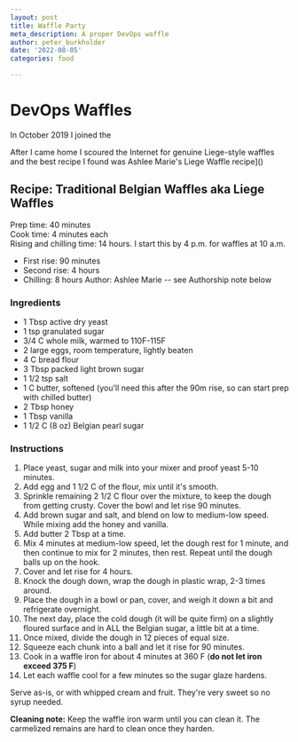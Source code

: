 ```yaml
---
layout: post
title: Waffle Party
meta_description: A proper DevOps waffle
author: peter_burkholder
date: '2022-08-05'
categories: food

---
```


# DevOps Waffles

In October 2019 I joined the 


After I came home I scoured the Internet for genuine Liege-style waffles and the best recipe I found was Ashlee Marie's Liege Waffle recipe]()


## Recipe: Traditional Belgian Waffles aka Liege Waffles

Prep time: 40 minutes<br>
Cook time: 4 minutes each<br>
Rising and chilling time: 14 hours. I start this by 4 p.m. for waffles at 10 a.m.<br>
* First rise: 90 minutes
* Second rise: 4 hours
* Chilling: 8 hours
Author: Ashlee Marie -- see Authorship note below


### Ingredients
* 1 Tbsp active dry yeast
* 1 tsp granulated sugar
* 3/4 C whole milk, warmed to 110F-115F 
* 2 large eggs, room temperature, lightly beaten
* 4 C bread flour
* 3 Tbsp packed light brown sugar
* 1 1/2 tsp salt
* 1 C butter, softened (you'll need this after the 90m rise, so can start prep with chilled butter)
* 2 Tbsp honey
* 1 Tbsp vanilla
* 1 1/2 C (8 oz) Belgian pearl sugar


### Instructions

1. Place yeast, sugar and milk into your mixer and proof yeast 5-10 minutes.
1. Add egg and 1 1/2 C of the flour, mix until it's smooth.
1. Sprinkle remaining 2 1/2 C flour over the mixture, to keep the dough from getting crusty. Cover the bowl and let rise 90 minutes.
1. Add brown sugar and salt, and blend on low to medium-low speed. While mixing add the honey and vanilla.
1. Add butter 2 Tbsp at a time.
1. Mix 4 minutes at medium-low speed, let the dough rest for 1 minute, and then continue to mix for 2 minutes, then rest. Repeat until the dough balls up on the hook.
1. Cover and let rise for 4 hours.
1. Knock the dough down, wrap the dough in plastic wrap, 2-3 times around.
1. Place the dough in a bowl or pan, cover, and weigh it down a bit and refrigerate overnight.
1. The next day, place the cold dough (it will be quite firm) on a slightly floured surface and in ALL the Belgian sugar, a little bit at a time.
1. Once mixed, divide the dough in 12 pieces of equal size.
1. Squeeze each chunk into a ball and let it rise for 90 minutes.
1. Cook in a waffle iron for about 4 minutes at 360 F (**do not let iron exceed 375 F**)
1. Let each waffle cool for a few minutes so the sugar glaze hardens. 

Serve as-is, or with whipped cream and fruit. They're very sweet so no syrup needed.

**Cleaning note:** Keep the waffle iron warm until you can clean it. The carmelized remains are hard to clean once they harden.

